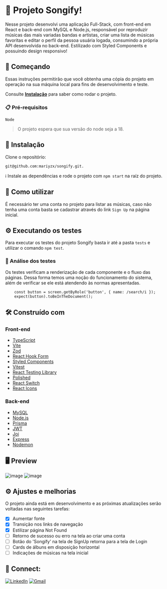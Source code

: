 # 🎵 Projeto Songify!

Nesse projeto desenvolvi uma aplicação Full-Stack, com front-end em React e back-end com MySQL e Node.js, responsável por reproduzir músicas das mais variadas bandas e artistas, criar uma lista de músicas favoritas e editar o perfil da pessoa usuária logada, consumindo a própria API desenvolvida no back-end.
Estilizado com Styled Components e possuindo design responsivo!

## 🚀 Começando

Essas instruções permitirão que você obtenha uma cópia do projeto em operação na sua máquina local para fins de desenvolvimento e teste.

Consulte **[Instalação](#install)** para saber como rodar o projeto.

### 📋 Pré-requisitos

``Node``
> O projeto espera que sua versão do node seja a 18.

## 🔧 Instalação<a name="install"></a>

Clone o repositório:

```
git@github.com:mariyzx/songify.git.
```
:information_source: Instale as dependências e rode o projeto com `npm start` na raíz do projeto.

## 📃 Como utilizar

É necessário ter uma conta no projeto para listar as músicas, caso não tenha uma conta basta se cadastrar através do link `Sign Up` na página inicial.

## ⚙️ Executando os testes

Para executar os testes do projeto Songify basta ir até a pasta `tests` e utilizar o comando `npm test`.

### 🔩 Análise dos testes

Os testes verificam a renderização de cada componente e o fluxo das páginas. Dessa forma temos uma noção do funcionamento do sistema, além de verificar se ele está atendendo às normas apresentadas.

```
    const button = screen.getByRole('button', { name: /search/i });
    expect(button).toBeInTheDocument();
```


## 🛠️ Construído com

### Front-end

* [TypeScript](https://www.typescriptlang.org/)
* [Vite](https://vitejs.dev/)
* [Zod](https://github.com/colinhacks/zod)
* [React Hook Form](https://react-hook-form.com/)
* [Styled Components](https://styled-components.com/)
* [Vitest](https://vitest.dev/)
* [React Testing Library](https://testing-library.com/)
* [Polished](https://polished.js.org/)
* [React Switch](https://www.npmjs.com/package/react-switch)
* [React Icons](https://react-icons.github.io/react-icons/)

### Back-end

* [MySQL](https://www.mysql.com/)
* [Node.js](https://nodejs.org/en)
* [Prisma](https://www.prisma.io/)
* [JWT](https://jwt.io/)
* [Joi](https://joi.dev/)
* [Express](https://expressjs.com/)
* [Nodemon](https://nodemon.io/)

## 🖥 Preview

![image](https://user-images.githubusercontent.com/69324347/235500928-2f897492-05a6-4b48-b735-430c271fb6cb.png)
![image](https://user-images.githubusercontent.com/69324347/235501059-e22c5c8a-bae4-446b-9628-9f2eaca8764b.png)

## ⚙️ Ajustes e melhorias

O projeto ainda está em desenvolvimento e as próximas atualizações serão voltadas nas seguintes tarefas:

- [x] Aumentar fonte
- [x] Transição nos links de navegação
- [x] Estilizar página Not Found
- [ ] Retorno de sucesso ou erro na tela ao criar uma conta
- [ ] Botão do 'Songify' na tela de SignUp retorna para a tela de Login
- [ ] Cards de álbuns em disposição horizontal
- [ ] Indicações de músicas na tela inicial

## 💚 Connect:

[![LinkedIn](https://img.shields.io/badge/LinkedIn-0077B5?style=for-the-badge&logo=linkedin&logoColor=white)](https://www.linkedin.com/in/marinhomariana8/) [![Gmail](https://img.shields.io/badge/Gmail-D14836?style=for-the-badge&logo=gmail&logoColor=white
)](mailto:marinhomariana8@gmail.com)


